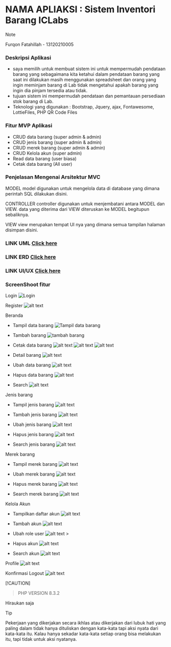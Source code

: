 # NAMA APLIAKSI : Sistem Inventori Barang ICLabs

> [!NOTE]
> Furqon Fatahillah - 13120210005

### Deskripsi Aplikasi

- saya memilih untuk membuat sistem ini untuk mempermudah pendataan barang yang sebagaimana kita ketahui dalam pendataan barang
  yang saat ini dilakukan masih menggunakan spreadsheet dan orang yang ingin meminjam barang di Lab tidak mengetahui apakah barang yang ingin dia pinjam tersedia atau tidak.
- tujuan sistem ini mempermudah pendataan dan pemantauan persediaan stok barang di Lab.
- Teknologi yang digunakan : Bootstrap, Jquery, ajax, Fontawesome, LottieFiles, PHP QR Code Files

### Fitur MVP Aplikasi

- CRUD data barang (super admin & admin)
- CRUD jenis barang (super admin & admin)
- CRUD merek barang (super admin & admin)
- CRUD Kelola akun (super admin)
- Read data barang (user biasa)
- Cetak data barang (All user)

### Penjelasan Mengenai Arsitektur MVC

MODEL
model digunakan untuk mengelola data di database yang dimana perintah SQL dilakukan disini.

CONTROLLER
controller digunakan untuk menjembatani antara MODEL dan VIEW. data yang diterima dari VIEW diteruskan ke MODEL begitupun sebaliknya.

VIEW
view merupakan tempat UI nya yang dimana semua tampilan halaman disimpan disini.

### LINK UML [Click here](https://drive.google.com/file/d/1YNiaFJN0kj_aS117fILdo9M5IgUItqhW/view?usp=sharing)

### LINK ERD [Click here](https://drive.google.com/file/d/1KzM8THmWophfuogDw_sMNb5xTcOkv3TI/view?usp=sharing)

### LINK UI/UX [Click here](https://www.figma.com/file/oZXus3WPSv3mKgu0U4HBsO/TUBES?type=design&node-id=0%3A1&mode=design&t=lpzNRXvjw8ZHeySR-1)

### ScreenShoot fitur

Login
![Login](image-2.png)

Register
![alt text](image-3.png)

Beranda

- Tampil data barang
  ![Tampil data barang](image.png)

- Tambah barang
  ![tambah barang](image-1.png)

- Cetak data barang
  ![alt text](image-4.png)
  ![alt text](image-5.png)
  ![alt text](image-6.png)

- Detail barang
  ![alt text](image-7.png)

- Ubah data barang
  ![alt text](image-8.png)

- Hapus data barang
  ![alt text](image-9.png)

- Search
  ![alt text](image-10.png)

Jenis barang

- Tampil jenis barang
  ![alt text](image-11.png)

- Tambah jenis barang
  ![alt text](image-12.png)

- Ubah jenis barang
  ![alt text](image-13.png)

- Hapus jenis barang
  ![alt text](image-14.png)

- Search jenis barang
  ![alt text](image-15.png)

Merek barang

- Tampil merek barang
  ![alt text](image-16.png)

- Ubah merek barang
  ![alt text](image-17.png)

- Hapus merek barang
  ![alt text](image-18.png)

- Search merek barang
  ![alt text](image-19.png)

Kelola Akun

- Tampilkan daftar akun
  ![alt text](image-20.png)

- Tambah akun
  ![alt text](image-21.png)

- Ubah role user
  ![alt text](image-22.png) >

- Hapus akun
  ![alt text](image-23.png)

- Search akun
  ![alt text](image-24.png)

Profile
![alt text](image-25.png)

Konfirmasi Logout
![alt text](image-26.png)

[!CAUTION]

> PHP VERSION 8.3.2

Hiraukan saja

> [!TIP]
> Pekerjaan yang dikerjakan secara ikhlas atau dikerjakan dari lubuk hati yang paling dalam tidak hanya dituliskan dengan kata-kata tapi aksi nyata dari kata-kata itu. Kalau hanya sekadar kata-kata setiap orang bisa melakukan itu, tapi tidak untuk aksi nyatanya.
